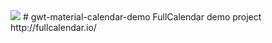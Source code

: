 <img src="http://i.imgur.com/7butqvc.png" />
# gwt-material-calendar-demo
FullCalendar demo project
http://fullcalendar.io/
